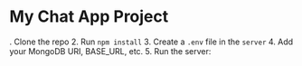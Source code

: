 # My Chat App Project

. Clone the repo
2. Run `npm install`
3. Create a `.env` file in the `server` 
4. Add your MongoDB URI, BASE_URL, etc.
5. Run the server:
